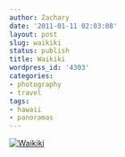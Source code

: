 ```yaml
---
author: Zachary
date: '2011-01-11 02:03:08'
layout: post
slug: waikiki
status: publish
title: Waikiki
wordpress_id: '4303'
categories:
- photography
- travel
tags:
- hawaii
- panoramas
---
```


[![Waikiki](http://farm6.static.flickr.com/5167/5348539632_da1ea9b867_b.jpg)](http://www.flickr.com/photos/zacharyz/5348539632/)


